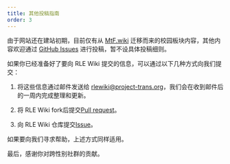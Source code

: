 ```yaml
---
title: 其他投稿指南
order: 3
---
```


由于网站还在建站初期，目前仅有从 [MtF.wiki](https://mtf.wiki) 迁移而来的校园板块内容，其他内容欢迎通过 [GitHub Issues](https://github.com/project-trans/RLE-wiki/issues/new/choose) 进行投稿，暂不设具体投稿细则。

如果你已经准备好了要向 RLE Wiki 提交的信息，可以通过以下几种方式向我们提交：

1. 将这些信息通过邮件发送给 <rlewiki@project-trans.org>，我们会在收到邮件后的一周内完成整理和更新。

2. 将 RLE Wiki fork后提交[Pull request](https://github.com/project-trans/RLE-wiki)。

3. 向 RLE Wiki 仓库提交[Issue](https://github.com/project-trans/RLE-wiki/issues)。

如果要向我们寻求帮助，上述方式同样适用。

最后，感谢你对跨性别社群的贡献。
